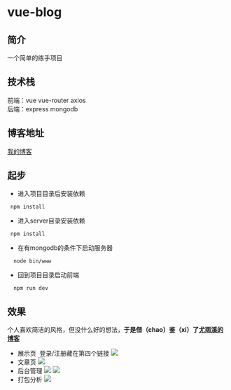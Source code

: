 # vue-blog
## 简介
一个简单的练手项目
## 技术栈
前端：vue vue-router axios  
后端：express mongodb  
## 博客地址
[我的博客](http://blog.calabash.top)
## 起步
+ 进入项目目录后安装依赖
````
 npm install
````
+ 进入server目录安装依赖
````
 npm install
````
+ 在有mongodb的条件下启动服务器
````
  node bin/www
````
+ 回到项目目录启动前端
````
  npm run dev
````
## 效果
个人喜欢简洁的风格，但没什么好的想法，**于是借（chao）鉴（xi）了[尤雨溪的博客](http://blog.evanyou.me/)**
+ 展示页  登录/注册藏在第四个链接
![](http://blog.calabash.top/b1.jpg)
+ 文章页
![](http://blog.calabash.top/b2.jpg)
+ 后台管理
![](http://blog.calabash.top/b3.jpg)
![](http://blog.calabash.top/b4.jpg)
+ 打包分析
![](http://blog.calabash.top/b5.jpg)
